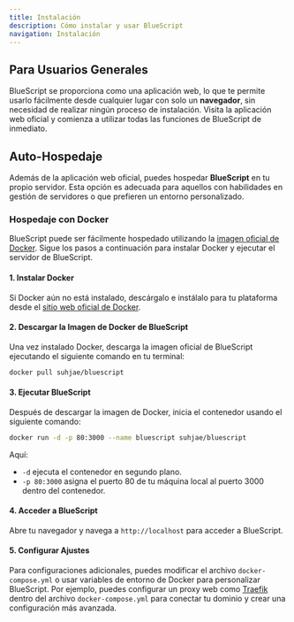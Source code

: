 ```yaml
---
title: Instalación
description: Cómo instalar y usar BlueScript
navigation: Instalación
---
```


## Para Usuarios Generales

BlueScript se proporciona como una aplicación web, lo que te permite usarlo fácilmente desde cualquier lugar con solo un **navegador**, sin necesidad de realizar ningún proceso de instalación. Visita la aplicación web oficial y comienza a utilizar todas las funciones de BlueScript de inmediato.

## Auto-Hospedaje

Además de la aplicación web oficial, puedes hospedar **BlueScript** en tu propio servidor. Esta opción es adecuada para aquellos con habilidades en gestión de servidores o que prefieren un entorno personalizado.

### Hospedaje con Docker

BlueScript puede ser fácilmente hospedado utilizando la [imagen oficial de Docker](https://hub.docker.com/r/suhjae/bluescript). Sigue los pasos a continuación para instalar Docker y ejecutar el servidor de BlueScript.

#### **1. Instalar Docker**

Si Docker aún no está instalado, descárgalo e instálalo para tu plataforma desde el [sitio web oficial de Docker](https://www.docker.com/).

#### **2. Descargar la Imagen de Docker de BlueScript**

Una vez instalado Docker, descarga la imagen oficial de BlueScript ejecutando el siguiente comando en tu terminal:

```bash
docker pull suhjae/bluescript
```

#### **3. Ejecutar BlueScript**

Después de descargar la imagen de Docker, inicia el contenedor usando el siguiente comando:

```bash
docker run -d -p 80:3000 --name bluescript suhjae/bluescript
```

Aquí:

- `-d` ejecuta el contenedor en segundo plano.
- `-p 80:3000` asigna el puerto 80 de tu máquina local al puerto 3000 dentro del contenedor.

#### **4. Acceder a BlueScript**

Abre tu navegador y navega a `http://localhost` para acceder a BlueScript.

#### **5. Configurar Ajustes**

Para configuraciones adicionales, puedes modificar el archivo `docker-compose.yml` o usar variables de entorno de Docker para personalizar BlueScript. Por ejemplo, puedes configurar un proxy web como [Traefik](https://traefik.io/traefik/) dentro del archivo `docker-compose.yml` para conectar tu dominio y crear una configuración más avanzada.
